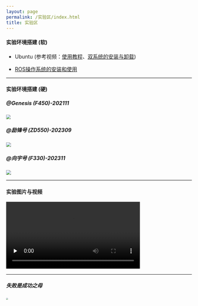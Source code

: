 ```yaml
---
layout: page
permalink: /实验区/index.html
title: 实验区
---
```


#### 实验环境搭建 (软)

- Ubuntu (参考视频：[使用教程](https://www.bilibili.com/video/BV1na4y1773c/?buvid=Z7436E70086B62964F4D962EDB3DD375EA6C&from_spmid=main.my-favorite.0.0&is_story_h5=false&mid=JED1XV%2FzVlMrtSxXgYbMpw%3D%3D&p=1&plat_id=116&share_from=ugc&share_medium=iphone&share_plat=ios&share_session_id=893AB9FB-E9A4-4609-86B4-4DB4F5C75801&share_source=WEIXIN&share_tag=s_i&spmid=united.player-video-detail.0.0&timestamp=1713515927&unique_k=Mv283pU&up_id=6708009&vd_source=0327ba6f6eb5d5ad94bc4611ac66df93)、[双系统的安装与卸载](https://www.bilibili.com/video/BV1554y1n7zv/?buvid=Y240FE296FC769534809BF5B83077433DCE9&from_spmid=united.player-video-detail.relatedvideo.0&is_story_h5=false&mid=GR0HoI24GpA0rYHwXkApEg%3D%3D&p=4&plat_id=114&share_from=ugc&share_medium=iphone&share_plat=ios&share_session_id=A3F599D3-53F1-444A-90CC-A63EB7FBD2F9&share_source=WEIXIN&share_tag=s_i&spmid=united.player-video-detail.0.0&timestamp=1713516057&unique_k=Uop2QvU&up_id=411541289))

- [ROS操作系统的安装和使用](http://www.autolabor.com.cn/book/ROSTutorials/)<br>

---

#### 实验环境搭建 (硬)

##### @Genesis (F450)-202111

<img src="https://usst-lilab.github.io/images/实验区/uav1.jpg" align="center" style="zoom:72%;">

##### @励锋号 (ZD550)-202309

<img src="https://usst-lilab.github.io/images/实验区/uav2.jpg" align="center" style="zoom:80%;">

##### @向宇号 (F330)-202311

<img src="https://usst-lilab.github.io/images/实验区/uav3.jpg" align="center" style="zoom:80%;">

---

#### 实验图片与视频

<video width="72%" id="video" controls="" preload="none"><source id="mp4" src="https://usst-lilab.github.io/images/video/uav.mp4" align="center" type="video/mp4">
</video>

---

##### 失败是成功之母

<img src="https://usst-lilab.github.io/images/实验区/failed.jpg" align="center" style="zoom:31%;">

